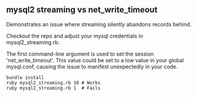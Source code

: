 mysql2 streaming vs net_write_timeout
-------------------------------------

Demonstrates an issue where streaming silently abandons records behind.

Checkout the repo and adjust your mysql credentials in mysql2_streaming.rb.

The first command-line argument is used to set the session 'net_write_timeout'.
This value could be set to a low value in your global mysql.conf, causing the
issue to manifest unexpectedly in your code.

```
bundle install
ruby mysql2_streaming.rb 10 # Works
ruby mysql2_streaming.rb 1  # Fails
```
